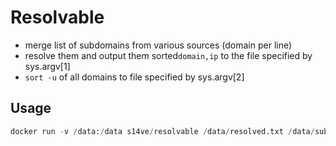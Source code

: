 # Resolvable

- merge list of subdomains from various sources (domain per line)
- resolve them and output them sorted`domain,ip` to the file specified by sys.argv[1]
- `sort -u` of all domains to file specified by sys.argv[2]

## Usage
```python
docker run -v /data:/data s14ve/resolvable /data/resolved.txt /data/subdomains.txt /data/amass.txt /data/subfinder.txt
```
